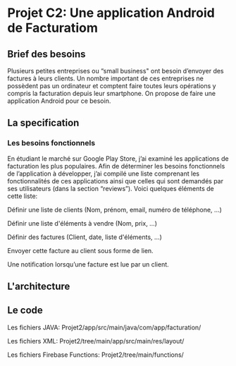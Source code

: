 # Projet C2: Une application Android de Facturatiom
## Brief des besoins
Plusieurs petites entreprises ou “small business" ont besoin d’envoyer des factures à leurs clients. Un nombre important de ces entreprises ne possèdent pas un ordinateur et comptent faire toutes leurs opérations y compris la facturation depuis leur smartphone. On propose de faire une application Android pour ce besoin. 

## La specification
### Les besoins fonctionnels
En étudiant le marché sur Google Play Store, j’ai examiné les applications de facturation les plus populaires. Afin de déterminer les besoins fonctionnels de l’application à développer, j’ai compilé une liste comprenant les fonctionnalités de ces applications ainsi que celles qui sont demandés par ses utilisateurs (dans la section “reviews”). Voici quelques éléments de cette liste:

Définir une liste de clients (Nom, prénom, email, numéro de téléphone, …)

Définir une liste d'éléments à vendre (Nom, prix, …) 

Définir des factures (Client, date, liste d'éléments, …)

Envoyer cette facture au client sous forme de lien.

Une notification lorsqu’une facture est lue par un client.


## L'architecture

## Le code 
Les fichiers JAVA: Projet2/app/src/main/java/com/app/facturation/

Les fichiers XML: Projet2/tree/main/app/src/main/res/layout/

Les fichiers Firebase Functions: Projet2/tree/main/functions/

